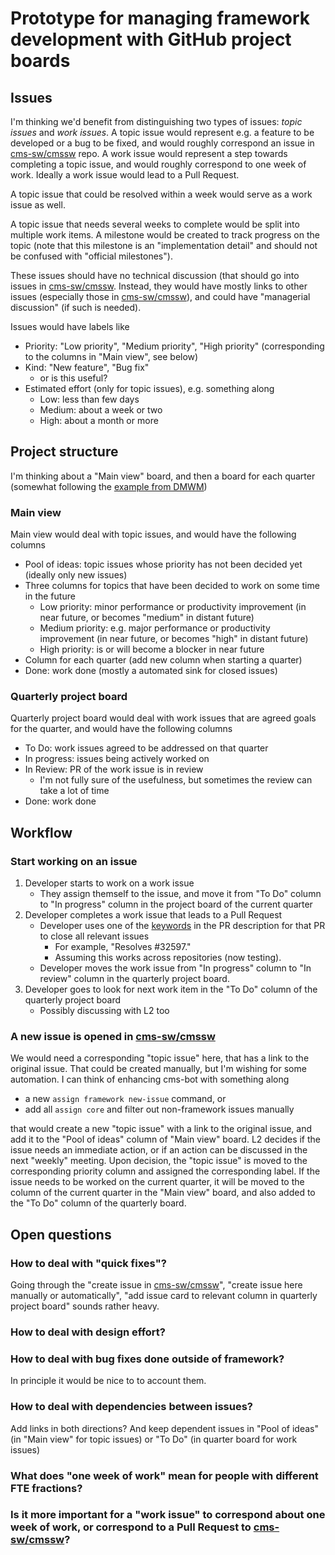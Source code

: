 # Prototype for managing framework development with GitHub project boards

## Issues

I'm thinking we'd benefit from distinguishing two types of issues: _topic issues_ and _work issues_.
A topic issue would represent e.g. a feature to be developed or a bug to be fixed, and would roughly correspond an issue in [cms-sw/cmssw](https://github.com/cms-sw/cmssw/issues) repo.
A work issue would represent a step towards completing a topic issue, and would roughly correspond to one week of work.
Ideally a work issue would lead to a Pull Request.

A topic issue that could be resolved within a week would serve as a work issue as well.

A topic issue that needs several weeks to complete would be split into multiple work items.
A milestone would be created to track progress on the topic (note that this milestone is an "implementation detail" and should not be confused with "official milestones").

These issues should have no technical discussion (that should go into issues in [cms-sw/cmssw](https://github.com/cms-sw/cmssw).
Instead, they would have mostly links to other issues (especially those in [cms-sw/cmssw](https://github.com/cms-sw/cmssw)), and could have "managerial discussion" (if such is needed).

Issues would have labels like
* Priority: "Low priority", "Medium priority", "High priority" (corresponding to the columns in "Main view", see below)
* Kind: "New feature", "Bug fix"
  * or is this useful?
* Estimated effort (only for topic issues), e.g. something along
  * Low: less than few days
  * Medium: about a week or two
  * High: about a month or more

## Project structure

I'm thinking about a "Main view" board, and then a board for each quarter (somewhat following the [example from DMWM](https://github.com/dmwm/WMCore/projects/11))

### Main view

Main view would deal with topic issues, and would have the following columns
* Pool of ideas: topic issues whose priority has not been decided yet (ideally only new issues)
* Three columns for topics that have been decided to work on some time in the future
  * Low priority: minor performance or productivity improvement (in near future, or becomes "medium" in distant future)
  * Medium priority: e.g. major performance or productivity improvement (in near future, or becomes "high" in distant future)
  * High priority: is or will become a blocker in near future
* Column for each quarter (add new column when starting a quarter)
* Done: work done (mostly a automated sink for closed issues)

### Quarterly project board

Quarterly project board would deal with work issues that are agreed goals for the quarter, and would have the following columns
* To Do: work issues agreed to be addressed on that quarter
* In progress: issues being actively worked on
* In Review: PR of the work issue is in review
  * I'm not fully sure of the usefulness, but sometimes the review can take a lot of time
* Done: work done

## Workflow

### Start working on an issue

1. Developer starts to work on a work issue
   * They assign themself to the issue, and move it from "To Do" column to "In progress" column in the project board of the current quarter
2. Developer completes a work issue that leads to a Pull Request
   * Developer uses one of the [keywords](https://docs.github.com/en/github/managing-your-work-on-github/linking-a-pull-request-to-an-issue#linking-a-pull-request-to-an-issue-using-a-keyword) in the PR description for that PR to close all relevant issues
     * For example, "Resolves #32597."
     * Assuming this works across repositories (now testing).
   * Developer moves the work issue from "In progress" column to "In review" column in the quarterly project board.
3. Developer goes to look for next work item in the "To Do" column of the quarterly project board
   * Possibly discussing with L2 too

### A new issue is opened in [cms-sw/cmssw](https://github.com/cms-sw/cmssw)

We would need a corresponding "topic issue" here, that has a link to the original issue.
That could be created manually, but I'm wishing for some automation.
I can think of enhancing cms-bot with something along
* a new `assign framework new-issue` command, or
* add all `assign core` and filter out non-framework issues manually

that would create a new "topic issue" with a link to the original issue, and add it to the "Pool of ideas" column of "Main view" board.
L2 decides if the issue needs an immediate action, or if an action can be discussed in the next "weekly" meeting.
Upon decision, the "topic issue" is moved to the corresponding priority column and assigned the corresponding label.
If the issue needs to be worked on the current quarter, it will be moved to the column of the current quarter in the "Main view" board, and also added to the "To Do" column of the quarterly board.

## Open questions

### How to deal with "quick fixes"?

Going through the "create issue in [cms-sw/cmssw](https://github.com/cms-sw/cmssw)", "create issue here manually or automatically", "add issue card to relevant column in quarterly project board" sounds rather heavy.

### How to deal with design effort?

### How to deal with bug fixes done outside of framework?

In principle it would be nice to to account them.

### How to deal with dependencies between issues?

Add links in both directions? And keep dependent issues in "Pool of ideas" (in "Main view" for topic issues) or "To Do" (in quarter board for work issues)

### What does "one week of work" mean for people with different FTE fractions?

### Is it more important for a "work issue" to correspond about one week of work, or correspond to a Pull Request to [cms-sw/cmssw](https://github.com/cms-sw/cmssw)?
